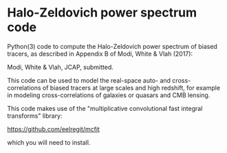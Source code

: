 # Halo-Zeldovich power spectrum code

Python(3) code to compute the Halo-Zeldovich power spectrum of biased
tracers, as described in Appendix B of Modi, White & Vlah (2017):

Modi, White & Vlah, JCAP, submitted.

This code can be used to model the real-space auto- and cross-correlations
of biased tracers at large scales and high redshift, for example in modeling
cross-correlations of galaxies or quasars and CMB lensing.

This code makes use of the "multiplicative convolutional fast integral transforms"
library:

https://github.com/eelregit/mcfit

which you will need to install.
